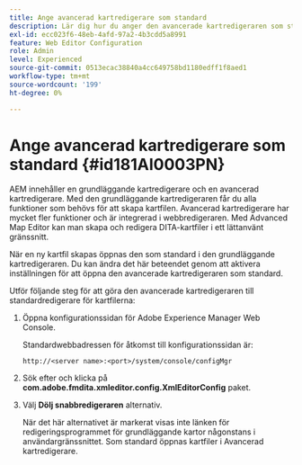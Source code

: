 ```yaml
---
title: Ange avancerad kartredigerare som standard
description: Lär dig hur du anger den avancerade kartredigeraren som standard
exl-id: ecc023f6-48eb-4afd-97a2-4b3cdd5a8991
feature: Web Editor Configuration
role: Admin
level: Experienced
source-git-commit: 0513ecac38840a4cc649758bd1180edff1f8aed1
workflow-type: tm+mt
source-wordcount: '199'
ht-degree: 0%

---
```


# Ange avancerad kartredigerare som standard {#id181AI0003PN}

AEM innehåller en grundläggande kartredigerare och en avancerad kartredigerare. Med den grundläggande kartredigeraren får du alla funktioner som behövs för att skapa kartfilen. Avancerad kartredigerare har mycket fler funktioner och är integrerad i webbredigeraren. Med Advanced Map Editor kan man skapa och redigera DITA-kartfiler i ett lättanvänt gränssnitt.

När en ny kartfil skapas öppnas den som standard i den grundläggande kartredigeraren. Du kan ändra det här beteendet genom att aktivera inställningen för att öppna den avancerade kartredigeraren som standard.

Utför följande steg för att göra den avancerade kartredigeraren till standardredigerare för kartfilerna:

1. Öppna konfigurationssidan för Adobe Experience Manager Web Console.

   Standardwebbadressen för åtkomst till konfigurationssidan är:

   ```http
   http://<server name>:<port>/system/console/configMgr
   ```

1. Sök efter och klicka på **com.adobe.fmdita.xmleditor.config.XmlEditorConfig** paket.

1. Välj **Dölj snabbredigeraren** alternativ.

   När det här alternativet är markerat visas inte länken för redigeringsprogrammet för grundläggande kartor någonstans i användargränssnittet. Som standard öppnas kartfiler i Avancerad kartredigerare.
